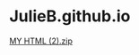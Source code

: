 # JulieB.github.io
[MY HTML (2).zip](https://github.com/JulieB2000/JulieB.github.io/files/10662517/MY.HTML.2.zip)
